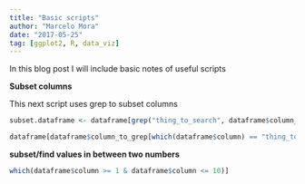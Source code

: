```yaml
---
title: "Basic scripts"
author: "Marcelo Mora"
date: "2017-05-25"
tag: [ggplot2, R, data_viz]
--- 
```


In this blog post I will include basic notes of useful scripts


**Subset columns**

This next script uses grep to subset columns


```r
subset.dataframe <- dataframe[grep("thing_to_search", dataframe$column_to_grep), 1:12] # at the end of script you set the range of columns to keep, in this case 1:12.

dataframe[dataframe$column_to_grep[which(dataframe$column) == "thing_to_search"],1:12] # another way
```


**subset/find values in between two numbers** 


```r
which(dataframe$column >= 1 & dataframe$column <= 10)] 
```

